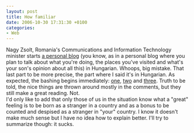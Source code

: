 ```yaml
---
layout: post
title: How familiar
date: 2006-10-30 17:31:30 +0100
categories:
- Web
---
```

<p>Nagy Zsolt, Romania's Communications and Information Technology minister starts <a href="http://nagyzsolt.egologo.transindex.ro/">a personal blog</a> (you know, as in a personal blog where you plan to talk about what you're doing, the places you've visited and what's your son's opinion about all this) in Hungarian. Whoops, big mistake. That last part to be more precise, the part where I said it's in Hungarian. As expected, the bashing begins immediately: <a href="http://www.realitatea.net/21469_Ministrul-Nagy-Zsolt-si-a-facut-blog-in-limba-maghiara-.html">one</a>, <a href="http://pigbrother.xhost.ro/blog/index.php/2006/10/tupeu-2006/">two</a> and <a href="http://www.zoso.ro/2006/10/desi-nu-mai-e-o-stire.html">three</a>. Truth to be told, the nice things are thrown around mostly in the comments, but they still make a great reading. Not.<br />
I'd only like to add that only those of us in the situation know what a "great" feeling is to be born as a stranger in a country and as a bonus to be counted and despised as a stranger in "your" country. I know it doesn't make much sense but I have no idea how to explain better. I'll try to summarize though: it sucks.</p>
